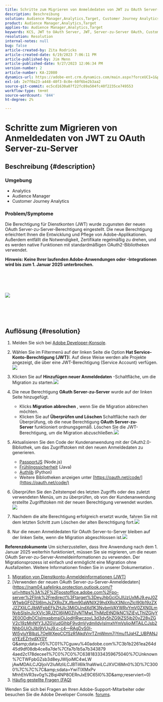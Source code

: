 ```yaml
---
title: Schritte zum Migrieren von Anmeldedaten von JWT zu OAuth Server-zu-Server
description: Beschreibung
solution: Audience Manager,Analytics,Target, Customer Journey Analytics
product: Audience Manager,Analytics,Target
applies-to: Audience Manager,Analytics,Target
keywords: KCS, JWT to OAuth Server, JWT, Server-zu-Server OAuth, Customer Journey Analytics, Berechtigungen migrieren
resolution: Resolution
internal-notes: null
bug: false
article-created-by: Zita Rodricks
article-created-date: 6/19/2023 7:06:11 PM
article-published-by: Jim Menn
article-published-date: 9/27/2023 12:06:34 PM
version-number: 2
article-number: KA-22080
dynamics-url: https://adobe-ent.crm.dynamics.com/main.aspx?forceUCI=1&pagetype=entityrecord&etn=knowledgearticle&id=f3a63955-d40e-ee11-8f6d-6045bd006b3d
exl-id: 2e7f0a23-a448-40f3-8c0e-60f6be2b3aa2
source-git-commit: ec5cd1630a07f22fc89a504fc40f2235ce749553
workflow-type: tm+mt
source-wordcount: '844'
ht-degree: 2%

---
```


# Schritte zum Migrieren von Anmeldedaten von JWT zu OAuth Server-zu-Server

## Beschreibung {#description}


### Umgebung

- Analytics
- Audience Manager
- Customer Journey Analytics


### Problem/Symptome

Die Berechtigung für Dienstkonten (JWT) wurde zugunsten der neuen OAuth Server-zu-Server-Berechtigung eingestellt. Die neue Berechtigung erleichtert Ihnen die Entwicklung und Pflege von Adobe-Applikationen. Außerdem entfällt die Notwendigkeit, Zertifikate regelmäßig zu drehen, und es werden native Funktionen mit standardmäßigen OAuth2-Bibliotheken verwendet. 

<b>Hinweis: Keine Ihrer laufenden Adobe-Anwendungen oder -Integrationen wird bis zum 1. Januar 2025 unterbrochen.</b>
<br><br> <br><br> <br><br><b>![](assets/___f5a63955-d40e-ee11-8f6d-6045bd006b3d___.png)</b><br><br> <br><br> <br>

## Auflösung {#resolution}


1. Melden Sie sich bei [Adobe Developer-Konsole](https://developer.adobe.com/console).
2. Wählen Sie im Filtermenü auf der linken Seite die Option <b>Hat Service-Konto-Berechtigung (JWT)</b>l. Auf diese Weise werden alle Projekte angezeigt, die über eine JWT-Berechtigung (Service Account) verfügen.![](assets/bff4d24d-8b21-ee11-9cbe-6045bd006a22.png)
3. Klicken Sie auf <b>Hinzufügen neuer Anmeldedaten</b> -Schaltfläche, um die Migration zu starten.![](assets/500ae166-8b21-ee11-9cbe-6045bd006a22.png)
4. Die neue Berechtigung <b>OAuth Server-zu-Server</b> wurde auf der linken Seite hinzugefügt.
   - Klicks <b>Migration abbrechen</b> , wenn Sie die Migration abbrechen möchten.
   - Klicken Sie auf <b>Überprüfen und Löschen </b>Schaltfläche nach der Überprüfung, ob die neue Berechtigung <b>OAuth Server-zu-Server</b> funktioniert ordnungsgemäß. Löschen Sie die JWT-Berechtigung, um die Migration abzuschließen.![](assets/bd94377a-8b21-ee11-9cbe-6045bd006a22.png)
5. Aktualisieren Sie den Code der Kundenanwendung mit der OAuth2.0-Bibliothek, um das Zugriffstoken mit den neuen Anmeldedaten zu generieren.

   - [PassportJS](https://github.com/jaredhanson/passport) (Node.js)
   - [Frühlingssicherheit](https://spring.io/projects/spring-security) (Java)
   - [Authlib](https://github.com/lepture/authlib) (Python)
   - Weitere Bibliotheken anzeigen unter [https://oauth.net/code/](https://oauth.net/code/)
6. Überprüfen Sie den Zeitstempel des letzten Zugriffs oder des zuletzt verwendeten Menüs, um zu überprüfen, ob von der Kundenanwendung erstellte Zugriffstoken mit der neuen Berechtigung verwendet wurden.![](assets/2379358d-8b21-ee11-9cbe-6045bd006a22.png)
7. Nachdem die alte Berechtigung erfolgreich ersetzt wurde, fahren Sie mit dem letzten Schritt zum Löschen der alten Berechtigung fort.![](assets/86be29a0-8b21-ee11-9cbe-6045bd006a22.png)
8. Nur die neuen Anmeldedaten für OAuth Server-to-Server bleiben auf der linken Seite, wenn die Migration abgeschlossen ist.![](assets/4bfaa6af-8b21-ee11-9cbe-6045bd006a22.png)


<b>Referenzdokumente</b>
Um sicherzustellen, dass Ihre Anwendung nach dem 1. Januar 2025 weiterhin funktioniert, müssen Sie sie migrieren, um die neuen OAuth Server-zu-Server-Anmeldeinformationen zu verwenden.
Der Migrationsprozess ist einfach und ermöglicht eine Migration ohne Ausfallzeiten. Weitere Informationen finden Sie in unserer Dokumentation .



1. [Migration von Dienstkonto-Anmeldeinformationen (JWT)](https://nam04.safelinks.protection.outlook.com/?url=https%3A%2F%2Fpostoffice.adobe.com%2Fpo-server%2Flink%2Fredirect%3Ftarget%3DeyJhbGciOiJIUzUxMiJ9.eyJ0ZW1wbGF0ZSI6ImJsZXRoZXJfbm90aWNlX29hdXRoX3NlcnZlcl90b19zZXJ2ZXIiLCJlbWFpbEFkZHJlc3MiOiJndXd1K3NvbmVAYWRvYmV0ZXN0LmNvbSIsInJlcXVlc3RJZCI6IjM0ZjIyNTMwLThjMzEtNDlkNC1iZjEyLThlZGIyY2E0ODdhOCIsImxpbmsiOiJodHRwczovL3d3dy5hZG9iZS5jb20vZ28vZGV2c19zMnNfbWlncmF0aW9uX2d1aWRlIiwibGFiZWwiOiI5IiwibG9jYWxlIjoiZW5fVVMifQ.Pr8LjAW5wq_tEqCQLs4Y2fwJSTW_Z2FH0CIVInolEKvySfPDiF7vl8Hg4S9ne_V6a74oLfCVzc99EE9K4XUoBQ&amp;amp;data=05%7C01%7Cguwu%40adobe.com%7C3b1b2261ea264d45d9df08db4ce8a7de%7Cfa7b1b5a7b34438794aed2c178decee1%7C0%7C0%7C638188334359675040%7CUnknown%7CTWFpbGZsb3d8eyJWIjoiMC4wLjAwMDAiLCJQIjoiV2luMzIiLCJBTiI6Ik1haWwiLCJXVCI6Mn0%3D%7C3000%7C%7C%7C&amp;amp;sdata=dd8x%2FoDHh0QUi3xboxa78uA54JXEaVq5qYkP8zkvymk%3D&amp;amp;reserved=0)
2. [Verwenden der neuen OAuth Server-zu-Server-Anmeldedaten](https://nam04.safelinks.protection.outlook.com/?url=https%3A%2F%2Fpostoffice.adobe.com%2Fpo-server%2Flink%2Fredirect%3Ftarget%3DeyJhbGciOiJIUzUxMiJ9.eyJ0ZW1wbGF0ZSI6ImJsZXRoZXJfbm90aWNlX29hdXRoX3NlcnZlcl90b19zZXJ2ZXIiLCJlbWFpbEFkZHJlc3MiOiJndXd1K3NvbmVAYWRvYmV0ZXN0LmNvbSIsInJlcXVlc3RJZCI6IjM0ZjIyNTMwLThjMzEtNDlkNC1iZjEyLThlZGIyY2E0ODdhOCIsImxpbmsiOiJodHRwczovL3d3dy5hZG9iZS5jb20vZ28vZGV2c19zMnNfY3JlZGVudGlhbF9vdmVydmlldyIsImxhYmVsIjoiMTAiLCJsb2NhbGUiOiJlbl9VUyJ9.c-c4—RAgDvS0l-WI5yIuYBIbzL7OeWXepCCfSzR1AkdVnrTZmWmm7jYmu11JqHZ_UBPANJqYEzEZrtydXY0Y Q&amp;amp;data=05%7C01%7Cguwu%40adobe.com%7C3b1b2261ea264d45d9df08db4ce8a7de%7Cfa7b1b5a7b343879 4aed2c178decee1%7C0%7C0%7C638183334359675040%7CUnknown%7CTWFpbGZsb3d8eyJWIjoiMC4wLW jAwMDAiLCJQIjoiV2luMzIiLCJBTiI6Ik1haWwiLCJXVCI6Mn0%3D%7C3000%7C%7C%7C&amp;amp;sdata=YwiTIXMxPv MhhEhVR3sv0g%2Bqi4NP8OERnJxE9C65I0%3D&amp;amp;reserviert=0)
3. [ Häufig gestellte Fragen (FAQ) ](https://nam04.safelinks.protection.outlook.com/?url=https%3A%2F%2Fpostoffice.adobe.com%2Fpo-server%2Flink%2Fredirect%3Ftarget%3DeyJhbGciOiJIUzUxMiJ9.eyJ0ZW1wbGF0ZSI6ImJsZXRoZXJfbm90aWNlX29hdXRoX3NlcnZlcl90b19zZXJ2ZXIiLCJlbWFpbEFkZHJlc3MiOiJndXd1K3NvbmVAYWRvYmV0ZXN0LmNvbSIsInJlcXVlc3RJZCI6IjM0ZjIyNTMwLThjMzEtNDlkNC1iZjEyLThlZGIyY2E0ODdhOCIsImxpbmsiOiJodHRwczovL3d3dy5hZG9iZS5jb20vZ28vZGV2c19zMnNfbWlncmF0aW9uX2d1aWRlX2ZhcSIsImxhYmVsIjoiMTEiLCJsb2NhbGUiOiJlbl9VUyJ9.8IlQUL_WbLKsMUDG4VHvqnwqI0l6TzEXSN0I_R_dXCswvDQpusEgm5LstaLYWzPy0crhk_ShRbmjZvMVS5t1Mg&amp;amp;data=05%7C01%7Cguwu%40adobe.com%7C3b1b2261ea264d45d9df08db4ce8a7de%7Cfa7b1b5a7b34438794aed2c178decee1%7C0%7C0%7C638188334359675040%7CUnknown%7CTWFpbGZsb3d8eyJWIjoiMC4wLjAwMDAiLCJQIjoiV2luMzIiLCJBTiI6Ik1haWwiLCJXVCI6Mn0%3D%7C3000%7C%7C%7C&amp;amp;sdata=n4WBY0gemPujdOZRaTMICsePuQJsuh9STbkgEsvyai8%3D&amp;amp;reserved=0)


Wenden Sie sich bei Fragen an Ihren Adobe-Support-Mitarbeiter oder besuchen Sie die Adobe Developer Console. [forums](https://nam04.safelinks.protection.outlook.com/?url=https%3A%2F%2Fpostoffice.adobe.com%2Fpo-server%2Flink%2Fredirect%3Ftarget%3DeyJhbGciOiJIUzUxMiJ9.eyJ0ZW1wbGF0ZSI6ImJsZXRoZXJfbm90aWNlX29hdXRoX3NlcnZlcl90b19zZXJ2ZXIiLCJlbWFpbEFkZHJlc3MiOiJndXd1K3NvbmVAYWRvYmV0ZXN0LmNvbSIsInJlcXVlc3RJZCI6IjM0ZjIyNTMwLThjMzEtNDlkNC1iZjEyLThlZGIyY2E0ODdhOCIsImxpbmsiOiJodHRwczovL2V4cGVyaWVuY2VsZWFndWVjb21tdW5pdGllcy5hZG9iZS5jb20vdDUvYWRvYmUtZGV2ZWxvcGVyLWNvbnNvbGUvY3QtcC9hZG9iZS1pby1jb25zb2xlIiwibGFiZWwiOiIxMiIsImxvY2FsZSI6ImVuX1VTIn0.P8FY77-eRzVSjnf09no_Hn5owFmpREoMVLK5OSTU6WWBApUGuQH0fokMAu1R0L-uTQlCovlnIGYD7NRoqMFD8g&amp;amp;data=05%7C01%7Cguwu%40adobe.com%7C3b1b2261ea264d45d9df08db4ce8a7de%7Cfa7b1b5a7b34438794aed2c178decee1%7C0%7C0%7C638188334359675040%7CUnknown%7CTWFpbGZsb3d8eyJWIjoiMC4wLjAwMDAiLCJQIjoiV2luMzIiLCJBTiI6Ik1haWwiLCJXVCI6Mn0%3D%7C3000%7C%7C%7C&amp;amp;sdata=%2FhbICP9PCZsfsNDrBYaGlEb%2FREbBJMjNZeWPzoOPJsk%3D&amp;amp;reserved=0).
